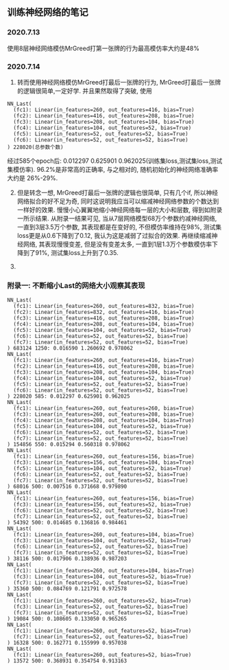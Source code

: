 ## 训练神经网络的笔记

### 2020.7.13
使用8层神经网络模仿MrGreed打第一张牌的行为最高模仿率大约是48%

### 2020.7.14
1. 转而使用神经网络模仿MrGreed打最后一张牌的行为, MrGreed打最后一张牌的逻辑很简单,一定好学. 并且果然取得了突破, 使用
```
NN_Last(
  (fc1): Linear(in_features=260, out_features=416, bias=True)
  (fc2): Linear(in_features=416, out_features=208, bias=True)
  (fc3): Linear(in_features=208, out_features=104, bias=True)
  (fc4): Linear(in_features=104, out_features=52, bias=True)
  (fc5): Linear(in_features=52, out_features=52, bias=True)
  (fc6): Linear(in_features=52, out_features=52, bias=True)
) 228020(总参数个数)
```
经过585个epoch后: 0.012297 0.625901 0.962025(训练集loss,测试集loss,测试集模仿率). 96.2%是非常高的正确率, 与之相对的, 随机初始化的神经网络准确率大约是 26%-29%.

2. 但是转念一想, MrGreed打最后一张牌的逻辑也很简单, 只有几个if, 所以神经网络拟合的好不足为奇, 同时这说明我应当可以缩减神经网络参数的个数达到一样好的效果. 
慢慢小心翼翼地缩小神经网络每一层的大小和层数, 得到如附录一所示结果. 从附录一结果可见, 当从7层网络模型68万个参数约减神经网络, 一直到3层3.5万个参数, 其表现都是在变好的, 不但模仿率维持在98%, 测试集loss更是从0.6下降到了0.12, 我认为这是减弱了过拟合的效果. 再继续缩减神经网络, 其表现慢慢变差, 但是没有变差太多, 一直到1层1.3万个参数模仿率下降到了91%, 测试集loss上升到了0.35.

3.

### 附录一: 不断缩小Last的网络大小观察其表现
```
NN_Last(
  (fc1): Linear(in_features=260, out_features=832, bias=True)
  (fc2): Linear(in_features=832, out_features=416, bias=True)
  (fc3): Linear(in_features=416, out_features=208, bias=True)
  (fc4): Linear(in_features=208, out_features=104, bias=True)
  (fc5): Linear(in_features=104, out_features=52, bias=True)
  (fc6): Linear(in_features=52, out_features=52, bias=True)
  (fc7): Linear(in_features=52, out_features=52, bias=True)
) 683124 1250: 0.016590 1.260692 0.978062
NN_Last(
  (fc1): Linear(in_features=260, out_features=416, bias=True)
  (fc2): Linear(in_features=416, out_features=208, bias=True)
  (fc3): Linear(in_features=208, out_features=104, bias=True)
  (fc4): Linear(in_features=104, out_features=52, bias=True)
  (fc5): Linear(in_features=52, out_features=52, bias=True)
  (fc6): Linear(in_features=52, out_features=52, bias=True)
) 228020 585: 0.012297 0.625901 0.962025
NN_Last(
  (fc1): Linear(in_features=260, out_features=260, bias=True)
  (fc3): Linear(in_features=260, out_features=208, bias=True)
  (fc4): Linear(in_features=208, out_features=104, bias=True)
  (fc5): Linear(in_features=104, out_features=52, bias=True)
  (fc6): Linear(in_features=52, out_features=52, bias=True)
  (fc7): Linear(in_features=52, out_features=52, bias=True)
) 154856 550: 0.015294 0.560318 0.978062
NN_Last(
  (fc1): Linear(in_features=260, out_features=156, bias=True)
  (fc3): Linear(in_features=156, out_features=104, bias=True)
  (fc5): Linear(in_features=104, out_features=52, bias=True)
  (fc6): Linear(in_features=52, out_features=52, bias=True)
  (fc7): Linear(in_features=52, out_features=52, bias=True)
) 68016 500: 0.007516 0.371668 0.979890
NN_Last(
  (fc1): Linear(in_features=260, out_features=156, bias=True)
  (fc3): Linear(in_features=156, out_features=52, bias=True)
  (fc6): Linear(in_features=52, out_features=52, bias=True)
  (fc7): Linear(in_features=52, out_features=52, bias=True)
) 54392 500: 0.014685 0.136816 0.984461
NN_Last(
  (fc1): Linear(in_features=260, out_features=104, bias=True)
  (fc3): Linear(in_features=104, out_features=52, bias=True)
  (fc6): Linear(in_features=52, out_features=52, bias=True)
  (fc7): Linear(in_features=52, out_features=52, bias=True)
) 38116 500: 0.017906 0.138936 0.987203
NN_Last(
  (fc1): Linear(in_features=260, out_features=104, bias=True)
  (fc3): Linear(in_features=104, out_features=52, bias=True)
  (fc7): Linear(in_features=52, out_features=52, bias=True)
) 35360 500: 0.084769 0.121791 0.972578
NN_Last(
  (fc1): Linear(in_features=260, out_features=52, bias=True)
  (fc3): Linear(in_features=52, out_features=52, bias=True)
  (fc7): Linear(in_features=52, out_features=52, bias=True)
) 19084 500: 0.108605 0.133050 0.965265
NN_Last(
  (fc1): Linear(in_features=260, out_features=52, bias=True)
  (fc7): Linear(in_features=52, out_features=52, bias=True)
) 16328 500: 0.162771 0.155999 0.957038
NN_Last(
  (fc1): Linear(in_features=260, out_features=52, bias=True)
) 13572 500: 0.368931 0.354754 0.913163
```